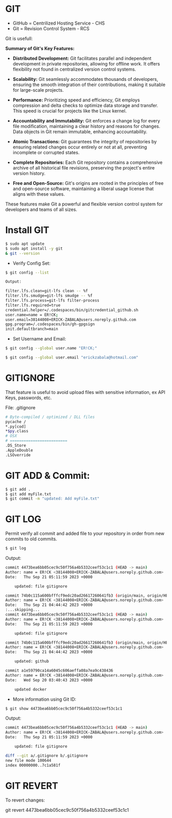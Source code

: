 # GIT

+ GitHub = Centrilized Hosting Service - CHS
+ Git = Revision Control System - RCS

Git is usefull: 

**Summary of Git's Key Features:**

- **Distributed Development:** Git facilitates parallel and independent development in private repositories, allowing for offline work. It offers flexibility not found in centralized version control systems.

- **Scalability:** Git seamlessly accommodates thousands of developers, ensuring the smooth integration of their contributions, making it suitable for large-scale projects.

- **Performance:** Prioritizing speed and efficiency, Git employs compression and delta checks to optimize data storage and transfer. This speed is crucial for projects like the Linux kernel.

- **Accountability and Immutability:** Git enforces a change log for every file modification, maintaining a clear history and reasons for changes. Data objects in Git remain immutable, enhancing accountability.

- **Atomic Transactions:** Git guarantees the integrity of repositories by ensuring related changes occur entirely or not at all, preventing incomplete or corrupted states.

- **Complete Repositories:** Each Git repository contains a comprehensive archive of all historical file revisions, preserving the project's entire version history.

- **Free and Open-Source:** Git's origins are rooted in the principles of free and open-source software, maintaining a liberal usage license that aligns with these values.

These features make Git a powerful and flexible version control system for developers and teams of all sizes.

# Install GIT
```bash
$ sudo apt update
$ sudo apt install -y git
& git --version
```

+ Verify Config Set:

```bash
$ git config --list
```

```bash
Output:

filter.lfs.clean=git-lfs clean -- %f
filter.lfs.smudge=git-lfs smudge -- %f
filter.lfs.process=git-lfs filter-process
filter.lfs.required=true
credential.helper=/.codespaces/bin/gitcredential_github.sh
user.name=name = ER!CK;
user.email=38144008+ERICK-ZABALA@users.noreply.github.com
gpg.program=/.codespaces/bin/gh-gpgsign
init.defaultbranch=main

```

+ Set Username and Email:

```bash
$ git config --global user.name "ER!CK;"
```

```bash
$ git config --global user.email "erickzabala@hotmail.com"

```

# GITIGNORE
 
 That feature is useful to avoid upload files with sensitive information, ex API Keys, passwords, etc.

File: .gitignore

 ```bash
 # Byte-compiled / optimized / DLL files
pycache /
*.py[cod]
*$py.class
# OSX
# =========================
.DS_Store
.AppleDouble
.LSOverride
 ```
# GIT ADD & Commit:

```bash
$ git add .
$ git add myFile.txt
$ git commit -m "updated: Add myFile.txt"

```

# GIT LOG

Permit verify all commit and added file to your repository in order from new commits to old commits.

```bash
$ git log
```

Output:

```bash
commit 4473bea6bb05cec9c50f756a4b5332ceef53c1c1 (HEAD -> main)
Author: name = ER!CK <38144008+ERICK-ZABALA@users.noreply.github.com>
Date:   Thu Sep 21 05:11:59 2023 +0000

    updated: file gitignore

commit 74b0c115a600bfffcf9edc20ad26617260641fb3 (origin/main, origin/HEAD)
Author: name = ER!CK <38144008+ERICK-ZABALA@users.noreply.github.com>
Date:   Thu Sep 21 04:44:42 2023 +0000
:...skipping...
commit 4473bea6bb05cec9c50f756a4b5332ceef53c1c1 (HEAD -> main)
Author: name = ER!CK <38144008+ERICK-ZABALA@users.noreply.github.com>
Date:   Thu Sep 21 05:11:59 2023 +0000

    updated: file gitignore

commit 74b0c115a600bfffcf9edc20ad26617260641fb3 (origin/main, origin/HEAD)
Author: name = ER!CK <38144008+ERICK-ZABALA@users.noreply.github.com>
Date:   Thu Sep 21 04:44:42 2023 +0000

    updated: github

commit a1e59790ca14a6045c606aeffa08a7ea9c438436
Author: name = ER!CK <38144008+ERICK-ZABALA@users.noreply.github.com>
Date:   Wed Sep 20 03:40:43 2023 +0000

    updated docker

```

+ More information using Git ID: 

```bash
$ git show 4473bea6bb05cec9c50f756a4b5332ceef53c1c1
```

Output:

```bash
commit 4473bea6bb05cec9c50f756a4b5332ceef53c1c1 (HEAD -> main)
Author: name = ER!CK <38144008+ERICK-ZABALA@users.noreply.github.com>
Date:   Thu Sep 21 05:11:59 2023 +0000

    updated: file gitignore

diff --git a/.gitignore b/.gitignore
new file mode 100644
index 00000000..7c1a581f
```

# GIT REVERT

To revert changes:

git revert 4473bea6bb05cec9c50f756a4b5332ceef53c1c1



